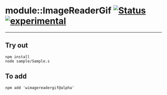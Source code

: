 
# module::ImageReaderGif  [![Status](https://github.com/Wandalen/wImageReaderGif/workflows/Publish/badge.svg)](https://github.com/Wandalen/wImageReaderGif/actions?query=workflow%3APublish) [![experimental](https://img.shields.io/badge/stability-experimental-orange.svg)](https://github.com/emersion/stability-badges#experimental)

___

## Try out
```
npm install
node sample/Sample.s
```

## To add
```
npm add 'wimagereadergif@alpha'
```

